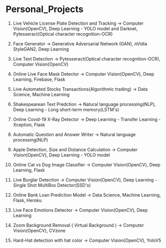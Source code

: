 # Personal_Projects

1) Live Vehicle License Plate Detection and Tracking
-> Computer Vision(OpenCV), Deep Learning - YOLO model and Darknet, Pytesseract(Optical character recognition-OCR)

2) Face Generator
-> Generative Adversarial Network (GAN), nVidia StyleGAN2, Deep Learning

3) Live Text Detection
-> Pytesseract(Optical character recognition-OCR),  Computer Vision(OpenCV)

4) Online Live Face Mask Detector
-> Computer Vision(OpenCV), Deep Learning, Firebase, Flask

5) Live Automated Stocks Transactions(Algorithmic trading)
-> Data Science, Machine Learning

6) Shakespearean Text Predction
-> Natural language processing(NLP), Deep Learning - Long short-term memory(LSTM's)

7) Online Covid-19 X-Ray Detector
-> Deep Learning - Transfer Learning - Xception, Flask

8) Automatic Question and Answer Writer
-> Natural language processing(NLP)

9) Apple Detection, Size and Distance Calculation
-> Computer Vision(OpenCV), Deep Learning - YOLO model

10) Online Cat vs Dog Image Classifier
-> Computer Vision(OpenCV), Deep Learning, Flask

11) Live Burglar Detection
-> Computer Vision(OpenCV), Deep Learning - Single Shot MultiBox Detector(SSD's) 

12) Online Bank Loan Prediction Model
-> Data Science, Machine Learning, Flask, Heroku

13) Live Face Emotions Detector
-> Computer Vision(OpenCV), Deep Learning

14) Zoom Background Removal ( Virtual Background )
-> Computer Vision(OpenCV), CVzone

15) Hard-Hat detection with hat color
-> Computer Vision(OpenCV), YoloV5
